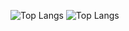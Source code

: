 ![Top Langs](https://github-readme-stats.vercel.app/api?username=aalperozmen&&show_icons=true&theme=radical)
![Top Langs](https://github-readme-stats.vercel.app/api/top-langs/?username=anuraghazra)

